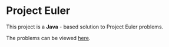 # Project Euler

This project is a **Java** - based solution to Project Euler problems.


The problems can be viewed [here](https://projecteuler.net/archives).